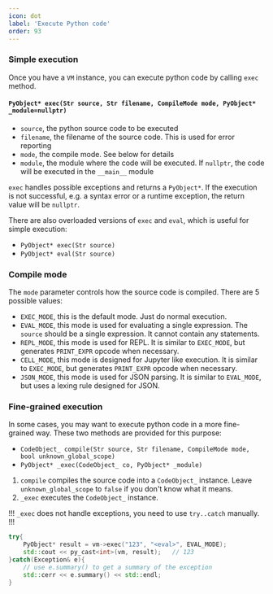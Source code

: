 ```yaml
---
icon: dot
label: 'Execute Python code'
order: 93
---
```


### Simple execution

Once you have a `VM` instance, you can execute python code by calling `exec` method.

#### `PyObject* exec(Str source, Str filename, CompileMode mode, PyObject* _module=nullptr)`

+ `source`, the python source code to be executed
+ `filename`, the filename of the source code. This is used for error reporting
+ `mode`, the compile mode. See below for details
+ `module`, the module where the code will be executed. If `nullptr`, the code will be executed in the `__main__` module

`exec` handles possible exceptions and returns a `PyObject*`.
If the execution is not successful, e.g. a syntax error or a runtime exception,
the return value will be `nullptr`.

There are also overloaded versions of `exec` and `eval`, which is useful for simple execution:
+ `PyObject* exec(Str source)`
+ `PyObject* eval(Str source)`

### Compile mode

The `mode` parameter controls how the source code is compiled. There are 5 possible values:
+ `EXEC_MODE`, this is the default mode. Just do normal execution.
+ `EVAL_MODE`, this mode is used for evaluating a single expression. The `source` should be a single expression. It cannot contain any statements.
+ `REPL_MODE`, this mode is used for REPL. It is similar to `EXEC_MODE`, but generates `PRINT_EXPR` opcode when necessary.
+ `CELL_MODE`, this mode is designed for Jupyter like execution. It is similar to `EXEC_MODE`, but generates `PRINT_EXPR` opcode when necessary.
+ `JSON_MODE`, this mode is used for JSON parsing. It is similar to `EVAL_MODE`, but uses a lexing rule designed for JSON.


### Fine-grained execution

In some cases, you may want to execute python code in a more fine-grained way.
These two methods are provided for this purpose:

+ `CodeObject_ compile(Str source, Str filename, CompileMode mode, bool unknown_global_scope)`
+ `PyObject* _exec(CodeObject_ co, PyObject* _module)`

1. `compile` compiles the source code into a `CodeObject_` instance. Leave `unknown_global_scope` to `false` if you don't know what it means.
2. `_exec` executes the `CodeObject_` instance.

!!!
`_exec` does not handle exceptions, you need to use `try..catch` manually.
!!!

```cpp
try{
    PyObject* result = vm->exec("123", "<eval>", EVAL_MODE);
    std::cout << py_cast<int>(vm, result);   // 123
}catch(Exception& e){
    // use e.summary() to get a summary of the exception
    std::cerr << e.summary() << std::endl;
}
```
